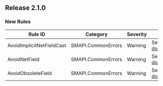 ## Release 2.1.0
### New Rules
Rule ID                   | Category           | Severity | Notes
------------------------- | ------------------ | -------- | ------------------------------------------------------------
AvoidImplicitNetFieldCast | SMAPI.CommonErrors | Warning  | See [documentation](https://smapi.io/package/code-warnings).
AvoidNetField             | SMAPI.CommonErrors | Warning  | See [documentation](https://smapi.io/package/code-warnings).
AvoidObsoleteField        | SMAPI.CommonErrors | Warning  | See [documentation](https://smapi.io/package/code-warnings).
